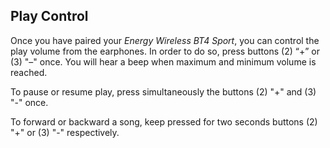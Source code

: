 ## Play Control

Once you have paired your *Energy Wireless BT4 Sport*, you can control the play volume from the earphones. In order to do so, press buttons (2) “+” or (3) "–" once. You will hear a beep when maximum and minimum volume is reached.

To pause or resume play, press simultaneously the buttons (2) "+" and (3) "-" once. 

To forward or backward a song, keep pressed for two seconds buttons (2) "+" or (3) "-" respectively.
